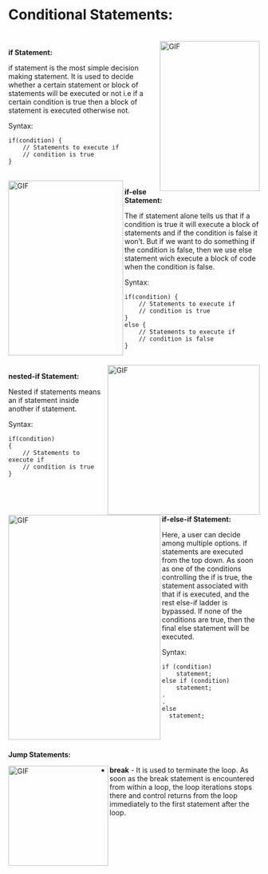 # Conditional Statements:

</br>
<img align="right" width='200px' height="300px" alt="GIF" src="https://media.geeksforgeeks.org/wp-content/uploads/decision-making-c-1.png" />

**if Statement:**

if statement is the most simple decision making statement. It is used to decide whether a certain statement or block of statements will be executed or not i.e if a certain condition is true then a block of statement is executed otherwise not.

Syntax:

    if(condition) {
        // Statements to execute if
        // condition is true
    }

</br>
<img align="left" width='230px' height="350px" alt="GIF" src="https://media.geeksforgeeks.org/wp-content/uploads/decision-making-c-2.png" />

**if-else Statement:**

The if statement alone tells us that if a condition is true it will execute a block of statements and if the condition is false it won’t. But if we want to do something if the condition is false, then we use else statement wich execute a block of code when the condition is false.

Syntax:

    if(condition) {
        // Statements to execute if
        // condition is true
    }
    else {
        // Statements to execute if
        // condition is false
    }

</br>
<img align="right" width='305px' height="300px" alt="GIF" src="https://media.geeksforgeeks.org/wp-content/uploads/decision-making-c-3.png" />

**nested-if Statement:**

Nested if statements means an if statement inside another if statement.

Syntax:

    if(condition) 
    {
        // Statements to execute if
        // condition is true
    }

</br>
</br>
<img align="left" width='305px' height="450px" alt="GIF" src="https://media.geeksforgeeks.org/wp-content/uploads/decision-making-c-4.png" />

**if-else-if Statement:**

Here, a user can decide among multiple options. if statements are executed from the top down. As soon as one of the conditions controlling the if is true, the statement associated with that if is executed, and the rest else-if ladder is bypassed. If none of the conditions are true, then the final else statement will be executed.

Syntax:

    if (condition)
        statement;
    else if (condition)
        statement;
    .
    .
    else
      statement;

</br>
</br>

**Jump Statements:**

<img align="left" height="200" alt="GIF" src="https://media.geeksforgeeks.org/wp-content/uploads/break.png" />

- <b>break</b> - It is used to terminate the loop. As soon as the break statement is encountered from within a loop, the loop iterations stops there and control returns from the loop immediately to the first statement after the loop.